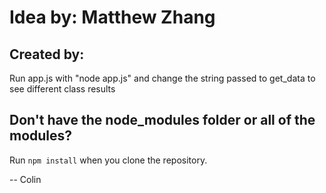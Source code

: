 # Idea by: Matthew Zhang
## Created by:

Run app.js with "node app.js" and change the string passed to get_data to see different class results

## Don't have the node_modules folder or all of the modules?
Run `npm install` when you clone the repository.

-- Colin
